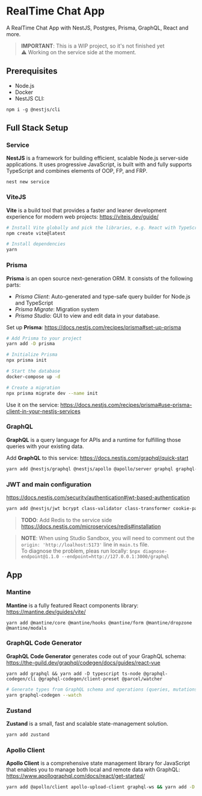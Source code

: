 # RealTime Chat App
A RealTime Chat App with NestJS, Postgres, Prisma, GraphQL, React and more.

> **IMPORTANT**: This is a WIP project, so it's not finished yet <br/>
> ⚠️ Working on the service side at the moment.

## Prerequisites
- Node.js
- Docker
- NestJS CLI: 
```shell
npm i -g @nestjs/cli
```

## Full Stack Setup
### Service
**NestJS** is a framework for building efficient, scalable Node.js server-side applications. It uses progressive JavaScript, 
is built with and fully supports TypeScript and combines elements of OOP, FP, and FRP.

```shell
nest new service
```

### ViteJS
**Vite** is a build tool that provides a faster and leaner development experience for modern web projects: https://vitejs.dev/guide/

```bash
# Install Vite globally and pick the libraries, e.g. React with TypeScript
npm create vite@latest

# Install dependencies
yarn
```

### Prisma
**Prisma** is an open source next-generation ORM. It consists of the following parts:
- _Prisma Client_: Auto-generated and type-safe query builder for Node.js and TypeScript
- _Prisma Migrate_: Migration system
- _Prisma Studio_: GUI to view and edit data in your database.

Set up **Prisma**: https://docs.nestjs.com/recipes/prisma#set-up-prisma

```bash
# Add Prisma to your project
yarn add -D prisma

# Initialize Prisma
npx prisma init

# Start the database
docker-compose up -d

# Create a migration
npx prisma migrate dev --name init
```

Use it on the service: https://docs.nestjs.com/recipes/prisma#use-prisma-client-in-your-nestjs-services

### GraphQL
**GraphQL** is a query language for APIs and a runtime for fulfilling those queries with your existing data.

Add **GraphQL** to this service: https://docs.nestjs.com/graphql/quick-start

```bash
yarn add @nestjs/graphql @nestjs/apollo @apollo/server graphql graphql-upload
```

### JWT and main configuration
https://docs.nestjs.com/security/authentication#jwt-based-authentication

```bash
yarn add @nestjs/jwt bcrypt class-validator class-transformer cookie-parser @nestjs/config && yarn add -D @types/bcrypt @types/cookie-parser @types/graphql-upload
```
> **TODO**: Add Redis to the service side https://docs.nestjs.com/microservices/redis#installation

> **NOTE**: When using Studio Sandbox, you will need to comment out the `origin: 'http://loalhost:5173'` line in `main.ts` file. <br/>
> To diagnose the problem, pleas run locally: `$npx diagnose-endpoint@1.1.0 --endpoint=http://127.0.0.1:3000/graphql`

## App
### Mantine 
**Mantine** is a fully featured React components library: https://mantine.dev/guides/vite/

```shell
yarn add @mantine/core @mantine/hooks @mantine/form @mantine/dropzone @mantine/modals
```

### GraphQL Code Generator
**GraphQL Code Generator** generates code out of your GraphQL schema: https://the-guild.dev/graphql/codegen/docs/guides/react-vue

```shell
yarn add graphql && yarn add -D typescript ts-node @graphql-codegen/cli @graphql-codegen/client-preset @parcel/watcher
```

```bash
# Generate types from GraphQL schema and operations (queries, mutations, subscriptions)
yarn graphql-codegen --watch
```

### Zustand
**Zustand** is a small, fast and scalable state-management solution.

```bash
yarn add zustand
```

### Apollo Client
**Apollo Client** is a comprehensive state management library for JavaScript that enables you to manage both local and 
remote data with GraphQL: https://www.apollographql.com/docs/react/get-started/

```bash
yarn add @apollo/client apollo-upload-client graphql-ws && yarn add -D @types/apollo-upload-client
```


